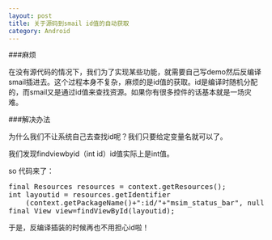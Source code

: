 ```yaml
---
layout: post
title: 关于源码到smail id值的自动获取
category: Android
---
```


###麻烦

在没有源代码的情况下，我们为了实现某些功能，就需要自己写demo然后反编译smail插进去。这个过程本身不复杂，麻烦的是id值的获取。id是编译时随机分配的，而smail又是通过id值来查找资源。如果你有很多控件的话基本就是一场灾难。

###解决办法

为什么我们不让系统自己去查找id呢？我们只要给定变量名就可以了。

我们发现findviewbyid（int id）id值实际上是int值。

so 代码来了：

<pre>
final Resources resources = context.getResources();
int layoutid = resources.getIdentifier
	(context.getPackageName()+":id/"+"msim_status_bar", null, null);
final View view=findViewById(layoutid);
</pre>

于是，反编译插装的时候再也不用担心id啦！
